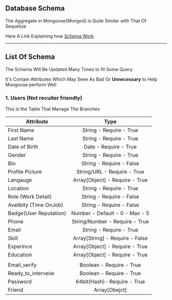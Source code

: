 ## Database Schema 

The Aggregate in Mongoose(Mongod) is Quite Similar with That Of Sequelize

Here A Link Explaining how [Schema Work](https://masteringjs.io/tutorials/mongoose/schema)

___

## List Of Schema

The Schema Will Be Updated Many Times to fit Some Query 

It's Contain Attributes Which May Seen As Bad Or **Unnecessary** to Help Mongoose perform Well 

<!-- trust Me -->

### 1. Users (Not recuiter friendly)

This Is the Table That Manage The Branches

| Attribute       | Type        
| ------------- |:-------------:| 
| First Name     | String - Require - True|
| Last Name     | String - Require - True|
| Date of Birth     | Date - Require - True|
| Gender     | String - Require - True|
| Bio     | String - Require - False|
| Profile Picture     | String/URL - Require - True|
| Langauge | Array[Object] - Require - True |
| Location     | String - Require - True|
| Role (Work Detail)     | String - Require - False|
| Avalibity (Time OnJob)     | String - Require - False|
| Badge(User Reputation) | Number - Default - 0 - Max - 5  |
| Phone | String/Number - Require - True |
| Email | String - Require - True |
| Skill | Array[String] - Require - False|
| Experince | Array[Object] - Require - True |
| Education | Array[Object] - Require - True |
 |<!--User Deatil-->|
| Email_verify | Boolean - Require - True |
| Ready_to_interveiw | Boolean - Require - True |
| Password | 64bit(Hash)- Require - True  |
|Friend | Array[Obejct]|